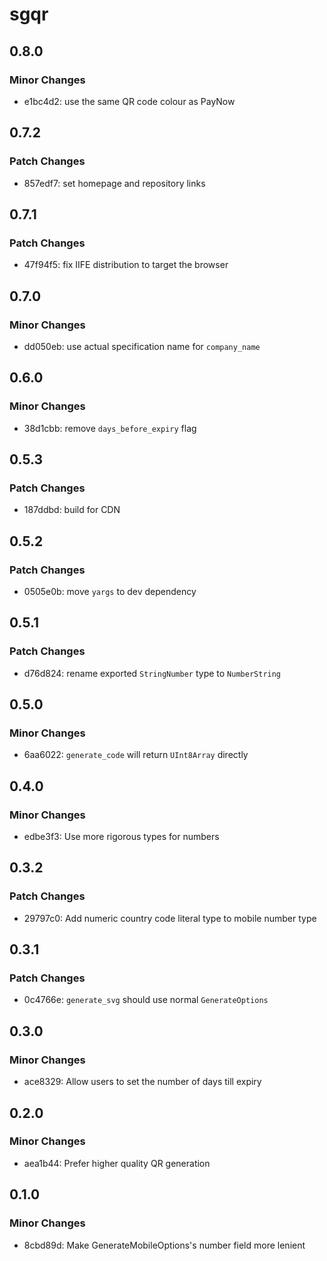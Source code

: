 # sgqr

## 0.8.0

### Minor Changes

- e1bc4d2: use the same QR code colour as PayNow

## 0.7.2

### Patch Changes

- 857edf7: set homepage and repository links

## 0.7.1

### Patch Changes

- 47f94f5: fix IIFE distribution to target the browser

## 0.7.0

### Minor Changes

- dd050eb: use actual specification name for `company_name`

## 0.6.0

### Minor Changes

- 38d1cbb: remove `days_before_expiry` flag

## 0.5.3

### Patch Changes

- 187ddbd: build for CDN

## 0.5.2

### Patch Changes

- 0505e0b: move `yargs` to dev dependency

## 0.5.1

### Patch Changes

- d76d824: rename exported `StringNumber` type to `NumberString`

## 0.5.0

### Minor Changes

- 6aa6022: `generate_code` will return `UInt8Array` directly

## 0.4.0

### Minor Changes

- edbe3f3: Use more rigorous types for numbers

## 0.3.2

### Patch Changes

- 29797c0: Add numeric country code literal type to mobile number type

## 0.3.1

### Patch Changes

- 0c4766e: `generate_svg` should use normal `GenerateOptions`

## 0.3.0

### Minor Changes

- ace8329: Allow users to set the number of days till expiry

## 0.2.0

### Minor Changes

- aea1b44: Prefer higher quality QR generation

## 0.1.0

### Minor Changes

- 8cbd89d: Make GenerateMobileOptions's number field more lenient
